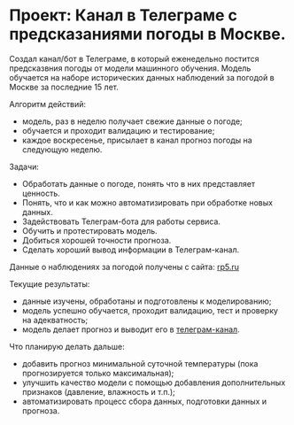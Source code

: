 # Проект: Канал в Телеграме с предсказаниями погоды в Москве.

Создал канал/бот в Телеграме, в который еженедельно постится предсказвния погоды от модели машинного обучения. Модель обучается на наборе исторических данных наблюдений за погодой в Москве за последние 15 лет.

Алгоритм действий:
- модель, раз в неделю получает свежие данные о погоде;
- обучается и проходит валидацию и тестирование;
- каждое воскресенье, присылает в канал прогноз погоды на следующую неделю.

Задачи:
- Обработать данные о погоде, понять что в них представляет ценность.
- Понять, что и как можно автоматизировать при обработке новых данных.
- Задействовать Телеграм-бота для работы сервиса.
- Обучить и протестировать модель.
- Добиться хорошей точности прогноза.
- Сделать хороший вывод информации в Телеграм-канал.

Данные о наблюдениях за погодой получены с сайта:
[rp5.ru](https://rp5.ru/Погода_в_мире "https://rp5.ru/Погода_в_мире")

Текущие результаты:
- данные изучены, обработаны и подготовлены к моделированию;
- модель успешно обучается, проходит валидацию, тест и проверку на адекватность;
- модель делает прогноз и выводит его в [телеграм-канал](https://t.me/weather_cat "https://t.me/weather_cat").

Что планирую делать дальше:
- добавить прогноз минимальной суточной температуры (пока прогнозируется только максимальная);
- улучшить качество модели с помощью добавления дополнительных признаков (давление, влажность и т.п.);
- автоматизировать процесс сбора данных, подготовки данных и прогноза.
